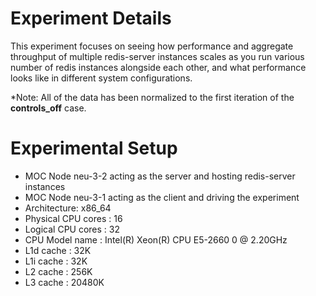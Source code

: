 # Experiment Details

This experiment focuses on seeing how performance and aggregate throughput of multiple redis-server instances
scales as you run various number of redis instances alongside each other, and what performance looks like in different system configurations.


*Note: All of the data has been normalized to the first iteration of the __controls_off__ case.

# Experimental Setup

- MOC Node neu-3-2 acting as the server and hosting redis-server instances
- MOC Node neu-3-1 acting as the client and driving the experiment
- Architecture:        x86_64
- Physical CPU cores : 16
- Logical CPU cores  : 32
- CPU Model name     : Intel(R) Xeon(R) CPU E5-2660 0 @ 2.20GHz
- L1d cache          : 32K
- L1i cache          : 32K
- L2 cache           : 256K
- L3 cache           : 20480K
